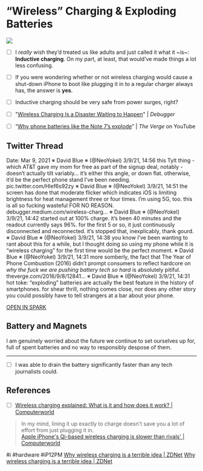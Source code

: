 # “Wireless” Charging & Exploding Batteries
![](%E2%80%9CWireless%E2%80%9D%20Charging%20&%20Exploding%20Batteries/Photo%20Mar%209,%202021%20at%20152156.jpg)
- [ ] I *really* wish they’d treated us like adults and just called it what it ~is~: **Inductive charging**. On my part, at least, that would’ve made things a lot less confusing.

- [ ] If you were wondering whether or not wireless charging would cause a shut-down iPhone to boot like plugging it in to a regular charger always has, the answer is **yes**.

- [ ] Inductive charging should be very safe from power surges, right?


- [ ] "[Wireless Charging Is a Disaster Waiting to Happen](https://debugger.medium.com/wireless-charging-is-a-disaster-waiting-to-happen-48afdde70ed9)" | *Debugger*

- [ ] “[Why phone batteries like the Note 7’s explode](https://youtube.com/watch?v=mhYdnuMYuDE)” | *The Verge* on YouTube

## Twitter Thread
Date: Mar 9, 2021
※ David Blue ※ (‪@NeoYokel‬)
3/9/21, 14:56
this Tylt thing - which AT&T gave my mom for free as part of the signup deal, notably - doesn’t actually tilt variably… it’s either this angle, or down flat. otherwise, it’d be the perfect phone stand I’ve been needing. pic.twitter.com/Hlef6s92zy
※ David Blue ※ (‪@NeoYokel‬)
3/9/21, 14:51
the screen has done that moderate flicker which indicates iOS is limiting brightness for heat management three or four times. I’m using 5G, too. this is all so fucking wasteful FOR NO REASON. debugger.medium.com/wireless-charg…
※ David Blue ※ (‪@NeoYokel‬)
3/9/21, 14:42
started out at 100% charge. it’s been 40 minutes and the readout currently says 96%. for the first 5 or so, it just continuously disconnected and reconnected. it’s stopped that, inexplicably, thank gourd.
※ David Blue ※ (‪@NeoYokel‬)
3/9/21, 14:38
you know I’ve been wanting to rant about this for a while, but I thought doing so using my phone while it is “wireless charging” for the first time would be the perfect moment.
※ David Blue ※ (‪@NeoYokel‬)
3/9/21, 14:31
more somberly, the fact that The Year of Phone Combustion (2016) didn’t prompt consumers to reflect hardcore on *why the fuck we are pushing battery tech so hard* is absolutely pitiful. theverge.com/2016/9/8/12841…
※ David Blue ※ (‪@NeoYokel‬)
3/9/21, 14:31
hot toke: “exploding” batteries are actually the best feature in the history of smartphones. for shear thrill, nothing comes close, nor does any other story you could possibly have to tell strangers at a bar about your phone.

[OPEN IN SPARK](readdle-spark://bl=QTppaGFkdG9wZWVAZ21haWwuY29tO0lEOjUzNjcxNEE2LUMzQ0ItNDJGNy1CMjMx%0D%0ALTg4RTkzMTFEMDY5QUBpY2xvdWQuY29tO2dJRDoxNjkzNzkwNzcyOTk4MTAxNTcx%0D%0AOzg1ODg2OTUzNg%3D%3D)

## Battery and Magnets
I am genuinely worried about the future we continue to set ourselves up for, full of spent batteries and no way to responsibly despose of them.
- - - -
- [ ] I was able to drain the battery significantly faster than any tech journalists could.

## References
- [ ] [Wireless charging explained: What is it and how does it work? | Computerworld](https://www.computerworld.com/article/3235176/wireless-charging-explained-what-is-it-and-how-does-it-work.html)
> In my mind, lining it up exactly to charge doesn't save you a lot of effort from just plugging it in.  
[Apple iPhone's Qi-based wireless charging is slower than rivals'  | Computerworld](https://www.computerworld.com/article/3227931/apple-takes-the-slow-road-to-wireless-charging.html)

#i #hardware #iP12PM
[Why wireless charging is a terrible idea | ZDNet](https://www.zdnet.com/article/why-wireless-charging-a-terrible-idea/)
[Why wireless charging is a terrible idea | ZDNet](https://www.zdnet.com/article/why-wireless-charging-a-terrible-idea/)
